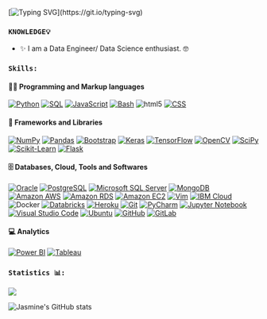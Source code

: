 [![Typing SVG](https://readme-typing-svg.herokuapp.com?color=1E90FF&lines=Hello+%F0%9F%91%8B;Welcome+to+my+GitHub+profile+!!!)](https://git.io/typing-svg)


### `KNOWLEDGE💡`
- ✨ I am a Data Engineer/ Data Science enthusiast. :nerd_face: 

### `Skills:`

#### 👨‍💻 Programming and Markup languages
<p>
    <a href="https://github.com/search?q=user%3ADenverCoder1+language%3Apython"><img alt="Python" src="https://img.shields.io/badge/Python-14354C.svg?logo=python&logoColor=white"></a>
    <a href="https://github.com/search?q=user%3ADenverCoder1+language%3Asql"><img alt="SQL" src="https://custom-icon-badges.herokuapp.com/badge/SQL-025E8C.svg?logo=database&logoColor=white"></a>
    <a href="https://github.com/search?q=user%3ADenverCoder1+language%3Ajavascript"><img alt="JavaScript" src="https://img.shields.io/badge/JavaScript-F7DF1E.svg?logo=javascript&logoColor=black"></a>
    <a href="https://github.com/search?q=user%3ADenverCoder1+language%3Abash"><img alt="Bash" src="https://img.shields.io/badge/Bash-121011.svg?logo=gnu-bash&logoColor=white"></a>
    <img alt="html5" src="https://img.shields.io/badge/-HTML5-E34F26?style=flat-square&logo=html5&logoColor=white" />
    <a href="https://github.com/search?q=user%3ADenverCoder1+language%3Acss"><img alt="CSS" src="https://img.shields.io/badge/CSS-1572B6.svg?logo=css3&logoColor=white"></a>
</p>

#### 🧰 Frameworks and Libraries
<p>
    <a href="#"><img alt="NumPy" src="https://img.shields.io/badge/Numpy-013243.svg?logo=numpy&logoColor=white"></a>
    <a href="#"><img alt="Pandas" src="https://img.shields.io/badge/Pandas-150458.svg?logo=pandas&logoColor=white"></a>
    <a href="#"><img alt="Bootstrap" src="https://img.shields.io/badge/Bootstrap-7952B3.svg?logo=bootstrap&logoColor=white"></a>
    <a href="#"><img alt="Keras" src="https://img.shields.io/badge/Keras-D00000.svg?logo=Keras&logoColor=white"></a>
    <a href="#"><img alt="TensorFlow" src="https://img.shields.io/badge/TensorFlow-FF6F00.svg?logo=TensorFlow&logoColor=white"></a>
    <a href="#"><img alt="OpenCV" src="https://img.shields.io/badge/-OpenCV-5C3EE8?logo=opencv&logoColor=white&style=flat"></a>
    <a href="#"><img alt="SciPy" src="https://img.shields.io/badge/-SciPy-8CAAE6?logo=scipy&logoColor=white&style=flat"></a>
    <a href="#"><img alt="Scikit-Learn" src="https://img.shields.io/badge/-Scikit%20learn-F7931E?logo=scikit-learn&logoColor=white&style=flat"></a>
    <a href="#"><img alt="Flask" src="https://img.shields.io/badge/-Flask-000000?logo=flask&logoColor=white&style=flat"></a>
</p>

#### 🗄️ Databases, Cloud, Tools and Softwares
<p>
    <a href="#"><img alt="Oracle" src ="https://img.shields.io/badge/Oracle-F00000.svg?logo=oracle&logoColor=white"></a>
    <a href="#"><img alt="PostgreSQL" src ="https://img.shields.io/badge/-PostgreSQL-4169E1?logo=postgresql&logoColor=white&style=flat"></a>
    <a href="#"><img alt="Microsoft SQL Server" src ="https://img.shields.io/badge/-Microsoft%20SQL%20Server-CC2927?logo=microsoft-sql-server&logoColor=white&style=flat"></a>
    <a href="#"><img alt="MongoDB" src ="https://img.shields.io/badge/MongoDB-4ea94b.svg?logo=mongodb&logoColor=white"></a>
    <a href="#"><img alt="Amazon AWS" src ="https://img.shields.io/badge/-Amazon%20AWS-232F3E?logo=amazon-aws&logoColor=white&style=flat"></a>
    <a href="#"><img alt="Amazon RDS" src ="https://img.shields.io/badge/-Amazon%20RDS-527FFF?logo=amazon-rds&logoColor=white&style=flat"></a>
    <a href="#"><img alt="Amazon EC2" src ="https://img.shields.io/badge/-Amazon%20EC2-FF9900?logo=amazon-ec2&logoColor=white&style=flat"></a>
    <a href="#"><img alt="Vim" src ="https://img.shields.io/badge/-Vim-019733?logo=vim&logoColor=white&style=flat"></a>
    <a href="#"><img alt="IBM Cloud" src ="https://img.shields.io/badge/-IBM%20Cloud-1261FE?logo=ibm-cloud&logoColor=white&style=flat"></a>
    <img alt="Docker" src="https://img.shields.io/badge/-Docker-46a2f1?style=flat-square&logo=docker&logoColor=white" />
    <a href="#"><img alt="Databricks" src ="https://img.shields.io/badge/-Databricks-FF3621?logo=databricks&logoColor=white&style=flat"></a>
    <a href="#"><img alt="Heroku" src="https://img.shields.io/badge/Heroku-430098.svg?logo=heroku&logoColor=white"></a>
    <a href="#"><img alt="Git" src="https://img.shields.io/badge/Git-F05033.svg?logo=git&logoColor=white"></a>
    <a href="#"><img alt="PyCharm" src="https://img.shields.io/badge/-PyCharm-000000?logo=pycharm&logoColor=white&style=flat"></a>
    <a href="#"><img alt="Jupyter Notebook" src="https://img.shields.io/badge/-Jupyter%20Notebook-F37626?logo=jupyter&logoColor=white&style=flat"></a>
    <a href="#"><img alt="Visual Studio Code" src="https://img.shields.io/badge/Visual%20Studio%20Code-0078d7.svg?logo=visual-studio-code&logoColor=white"></a>
    <a href="#"><img alt="Ubuntu" src="https://img.shields.io/badge/-Ubuntu-E95420?logo=ubuntu&logoColor=white&style=flat"></a>
    <a href="#"><img alt="GitHub" src="https://img.shields.io/badge/-GitHub-181717?logo=github&logoColor=white&style=flat"></a>
    <a href="#"><img alt="GitLab" src="https://img.shields.io/badge/-GitLab-FC6D26?logo=gitlab&logoColor=white&style=flat"></a>
</p>

#### 💻 Analytics  
<p>
    <a href="#"><img alt="Power BI" src ="https://img.shields.io/badge/-Power%20BI-F2C811?logo=power-bi&logoColor=white&style=flat"></a>
    <a href="#"><img alt="Tableau" src ="https://img.shields.io/badge/-Tableau-E97627?logo=tableau&logoColor=white&style=flat"></a>
</p>

### `Statistics 📊:` 
![](https://komarev.com/ghpvc/?username=JasmineChhotaray&color=blue) 

![Jasmine's GitHub stats](https://github-readme-stats.vercel.app/api?username=JasmineChhotaray&show_icons=true&theme=solarized-light)


